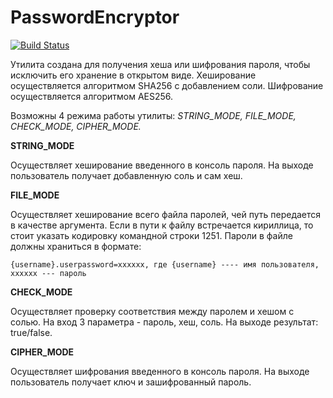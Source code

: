 # PasswordEncryptor
[![Build Status](https://travis-ci.org/KonstantinPronin/PasswordEncryptor.svg?branch=master)](https://travis-ci.org/KonstantinPronin/PasswordEncryptor)

Утилита создана для получения хеша или шифрования пароля, чтобы исключить его хранение в открытом виде.
Хеширование осуществляется алгоритмом SHA256 с добавлением соли.
Шифрование осуществляется алгоритмом AES256.

Возможны 4 режима работы утилиты: *STRING_MODE, FILE_MODE, CHECK_MODE, CIPHER_MODE.*

**STRING_MODE**

Осуществляет хеширование введенного в консоль пароля.
На выходе пользователь получает добавленную соль и сам хеш.

**FILE_MODE**

Осуществляет хеширование всего файла паролей, чей путь передается в качестве аргумента.
Если в пути к файлу встречается кириллица, то стоит указать кодировку командной строки 1251.
Пароли в файле должны храниться в формате:

`{username}.userpassword=xxxxxx,
где {username} ---- имя пользователя, xxxxxx --- пароль`

**CHECK_MODE**

Осуществляет проверку соответствия между паролем и хешом с солью.
На вход 3 параметра - пароль, хеш, соль. На выходе результат: true/false.

**CIPHER_MODE**

Осуществляет шифрования введенного в консоль пароля.
На выходе пользователь получает ключ и зашифрованный пароль.

